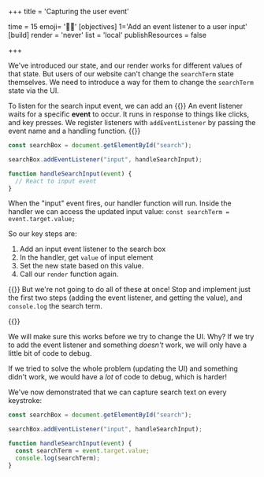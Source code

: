 +++
title = 'Capturing the user event'

time = 15
emoji= '🦻🏻'
[objectives]
    1='Add an event listener to a user input'
[build]
  render = 'never'
  list = 'local'
  publishResources = false

+++

We've introduced our state, and our render works for different values of that state. But users of our website can't change the `searchTerm` state themselves. We need to introduce a way for them to change the `searchTerm` state via the UI.

To listen for the search input event, we can add an {{<tooltip title="event listener">}} An event listener waits for a specific **event** to occur. It runs in response to things like clicks, and key presses. We register listeners with <code>addEventListener</code> by passing the event name and a handling function. {{</tooltip>}}

```js
const searchBox = document.getElementById("search");

searchBox.addEventListener("input", handleSearchInput);

function handleSearchInput(event) {
  // React to input event
}
```

When the "input" event fires, our handler function will run. Inside the handler we can access the updated input value: `const searchTerm = event.target.value;`

So our key steps are:

1. Add an input event listener to the search box
2. In the handler, get `value` of input element
3. Set the new state based on this value.
4. Call our `render` function again.

{{<note type="warning" title="One thing at a time!">}}
But we're not going to do all of these at once! Stop and implement just the first two steps (adding the event listener, and getting the value), and `console.log` the search term.

{{</note>}}

We will make sure this works before we try to change the UI. Why? If we try to add the event listener and something _doesn't_ work, we will only have a little bit of code to debug.

If we tried to solve the whole problem (updating the UI) and something didn't work, we would have a _lot_ of code to debug, which is harder!

We've now demonstrated that we can capture search text on every keystroke:

```js
const searchBox = document.getElementById("search");

searchBox.addEventListener("input", handleSearchInput);

function handleSearchInput(event) {
  const searchTerm = event.target.value;
  console.log(searchTerm);
}
```
